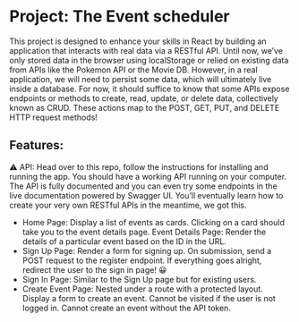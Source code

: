 
# Project: The Event scheduler
This project is designed to enhance your skills in React by building an application that interacts with real data via a RESTful API. Until now, we’ve only stored data in the browser using localStorage or relied on existing data from APIs like the Pokemon API or the Movie DB. However, in a real application, we will need to persist some data, which will ultimately live inside a database. For now, it should suffice to know that some APIs expose endpoints or methods to create, read, update, or delete data, collectively known as CRUD. These actions map to the POST, GET, PUT, and DELETE HTTP request methods!

## Features:
⚠️ API: Head over to this repo, follow the instructions for installing and running the app. You should have a working API running on your computer. The API is fully documented and you can even try some endpoints in the live documentation powered by Swagger UI. You’ll eventually learn how to create your very own RESTful APIs in the meantime, we got this.
- Home Page:
Display a list of events as cards.
Clicking on a card should take you to the event details page.
Event Details Page:
Render the details of a particular event based on the ID in the URL.
- Sign Up Page:
Render a form for signing up.
On submission, send a POST request to the register endpoint.
If everything goes alright, redirect the user to the sign in page! 😀
- Sign In Page:
Similar to the Sign Up page but for existing users.
- Create Event Page:
Nested under a route with a protected layout.
Display a form to create an event.
Cannot be visited if the user is not logged in.
Cannot create an event without the API token.
